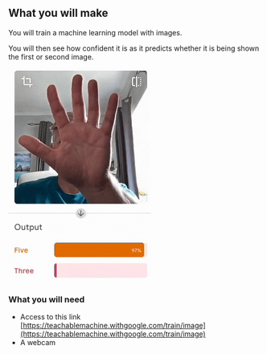 ## What you will make

You will train a machine learning model with images. 

You will then see how confident it is as it predicts whether it is being shown the first or second image.

![A hand is held up to a web camera. It alternates betweeen holding up five fingers and three fingers. In the output panel underneath the video, the confidence is displayed as to whether five or three fingers are being shown.](images/five_or_three.gif)

### What you will need

- Access to this link
[https://teachablemachine.withgoogle.com/train/image](https://teachablemachine.withgoogle.com/train/image)
- A webcam

